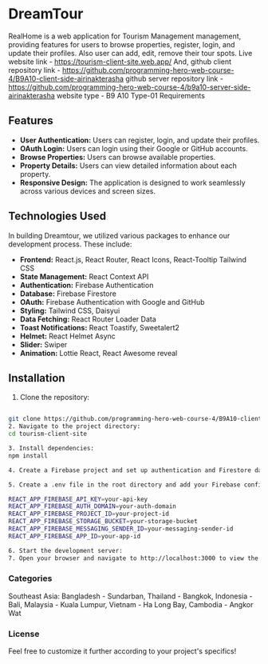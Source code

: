 # DreamTour
RealHome is a web application for Tourism Management management, providing features for users to browse properties, register, login, and update their profiles. Also user can add, edit, remove their tour spots.
Live website link - https://tourism-client-site.web.app/
And,
github client repository link - https://github.com/programming-hero-web-course-4/B9A10-client-side-airinakterasha
github server repository link - https://github.com/programming-hero-web-course-4/b9a10-server-side-airinakterasha
website type - B9 A10 Type-01 Requirements


## Features

- **User Authentication:** Users can register, login, and update their profiles.
- **OAuth Login:** Users can login using their Google or GitHub accounts.
- **Browse Properties:** Users can browse available properties.
- **Property Details:** Users can view detailed information about each property.
- **Responsive Design:** The application is designed to work seamlessly across various devices and screen sizes.

## Technologies Used
In building Dreamtour, we utilized various packages to enhance our development process. These include:

- **Frontend:** React.js, React Router, React Icons, React-Tooltip Tailwind CSS
- **State Management:** React Context API
- **Authentication:** Firebase Authentication
- **Database:** Firebase Firestore
- **OAuth:** Firebase Authentication with Google and GitHub
- **Styling:** Tailwind CSS, Daisyui
- **Data Fetching:** React Router Loader Data
- **Toast Notifications:** React Toastify, Sweetalert2
- **Helmet:** React Helmet Async
- **Slider:** Swiper
- **Animation:** Lottie React, React Awesome reveal


## Installation

1. Clone the repository:

```bash

git clone https://github.com/programming-hero-web-course-4/B9A10-client-side-airinakterasha
2. Navigate to the project directory:
cd tourism-client-site

3. Install dependencies:
npm install

4. Create a Firebase project and set up authentication and Firestore database.

5. Create a .env file in the root directory and add your Firebase configuration:

REACT_APP_FIREBASE_API_KEY=your-api-key
REACT_APP_FIREBASE_AUTH_DOMAIN=your-auth-domain
REACT_APP_FIREBASE_PROJECT_ID=your-project-id
REACT_APP_FIREBASE_STORAGE_BUCKET=your-storage-bucket
REACT_APP_FIREBASE_MESSAGING_SENDER_ID=your-messaging-sender-id
REACT_APP_FIREBASE_APP_ID=your-app-id

6. Start the development server:
7. Open your browser and navigate to http://localhost:3000 to view the application.
```

### Categories

Southeast Asia:
Bangladesh - Sundarban,
Thailand - Bangkok,
Indonesia - Bali,
Malaysia - Kuala Lumpur,
Vietnam - Ha Long Bay,
Cambodia - Angkor Wat


### License
Feel free to customize it further according to your project's specifics!

